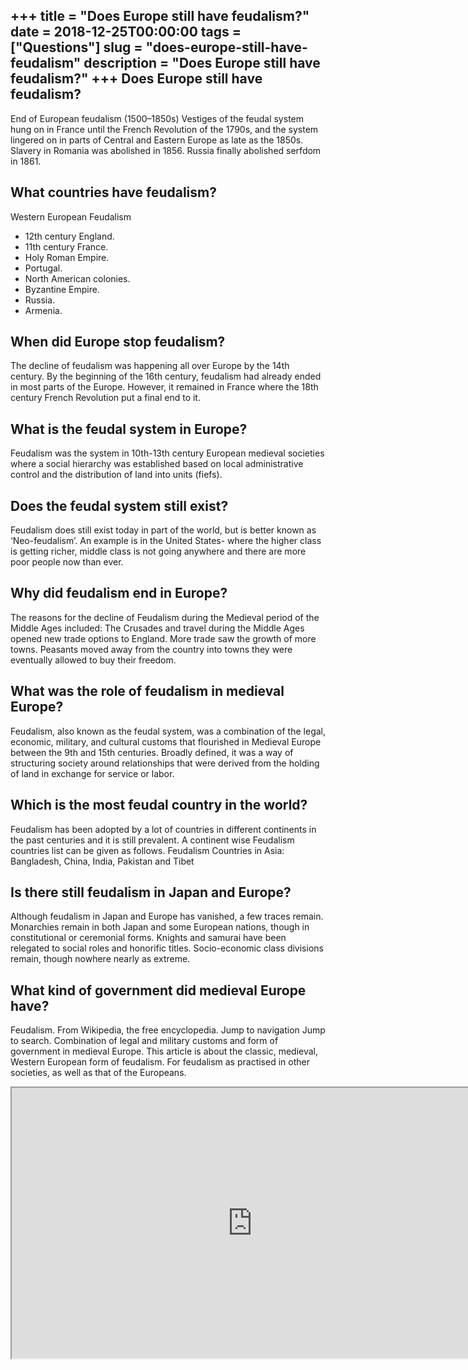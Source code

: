 +++
title = "Does Europe still have feudalism?"
date = 2018-12-25T00:00:00
tags = ["Questions"]
slug = "does-europe-still-have-feudalism"
description = "Does Europe still have feudalism?"
+++
Does Europe still have feudalism?
---------------------------------

End of European feudalism (1500–1850s) Vestiges of the feudal system hung on in France until the French Revolution of the 1790s, and the system lingered on in parts of Central and Eastern Europe as late as the 1850s. Slavery in Romania was abolished in 1856. Russia finally abolished serfdom in 1861.

What countries have feudalism?
------------------------------

Western European Feudalism

- 12th century England.
- 11th century France.
- Holy Roman Empire.
- Portugal.
- North American colonies.
- Byzantine Empire.
- Russia.
- Armenia.

When did Europe stop feudalism?
-------------------------------

The decline of feudalism was happening all over Europe by the 14th century. By the beginning of the 16th century, feudalism had already ended in most parts of the Europe. However, it remained in France where the 18th century French Revolution put a final end to it.

What is the feudal system in Europe?
------------------------------------

Feudalism was the system in 10th-13th century European medieval societies where a social hierarchy was established based on local administrative control and the distribution of land into units (fiefs).

Does the feudal system still exist?
-----------------------------------

Feudalism does still exist today in part of the world, but is better known as ‘Neo-feudalism’. An example is in the United States- where the higher class is getting richer, middle class is not going anywhere and there are more poor people now than ever.

Why did feudalism end in Europe?
--------------------------------

The reasons for the decline of Feudalism during the Medieval period of the Middle Ages included: The Crusades and travel during the Middle Ages opened new trade options to England. More trade saw the growth of more towns. Peasants moved away from the country into towns they were eventually allowed to buy their freedom.

What was the role of feudalism in medieval Europe?
--------------------------------------------------

 Feudalism, also known as the feudal system, was a combination of the legal, economic, military, and cultural customs that flourished in Medieval Europe between the 9th and 15th centuries. Broadly defined, it was a way of structuring society around relationships that were derived from the holding of land in exchange for service or labor.

Which is the most feudal country in the world?
----------------------------------------------

Feudalism has been adopted by a lot of countries in different continents in the past centuries and it is still prevalent. A continent wise Feudalism countries list can be given as follows. Feudalism Countries in Asia: Bangladesh, China, India, Pakistan and Tibet

Is there still feudalism in Japan and Europe?
---------------------------------------------

Although feudalism in Japan and Europe has vanished, a few traces remain. Monarchies remain in both Japan and some European nations, though in constitutional or ceremonial forms. Knights and samurai have been relegated to social roles and honorific titles. Socio-economic class divisions remain, though nowhere nearly as extreme.

What kind of government did medieval Europe have?
-------------------------------------------------

Feudalism. From Wikipedia, the free encyclopedia. Jump to navigation Jump to search. Combination of legal and military customs and form of government in medieval Europe. This article is about the classic, medieval, Western European form of feudalism. For feudalism as practised in other societies, as well as that of the Europeans.

<iframe allow="accelerometer; autoplay; clipboard-write; encrypted-media; gyroscope; picture-in-picture" allowfullscreen="" class="__youtube_prefs__  epyt-is-override  no-lazyload" data-no-lazy="1" data-origheight="433" data-origwidth="770" data-skipgform_ajax_framebjll="" height="433" id="_ytid_49744" loading="lazy" src="https://www.youtube.com/embed/rNCw2MOfnLQ?enablejsapi=1&autoplay=0&cc_load_policy=0&cc_lang_pref=&iv_load_policy=1&loop=0&modestbranding=0&rel=1&fs=1&playsinline=0&autohide=2&theme=dark&color=red&controls=1&" title="YouTube player" width="770"></iframe>